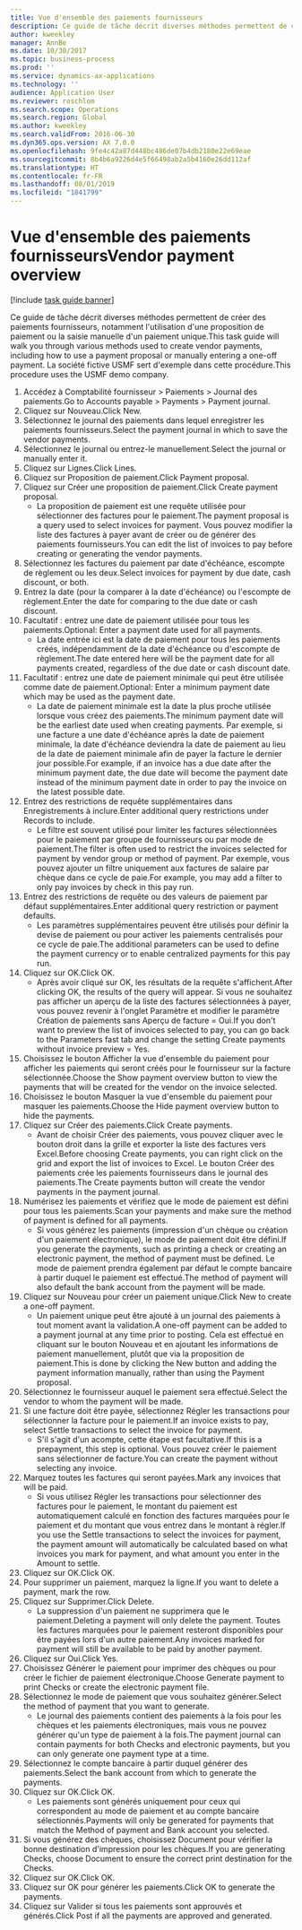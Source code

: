 ```yaml
---
title: Vue d'ensemble des paiements fournisseurs
description: Ce guide de tâche décrit diverses méthodes permettent de créer des paiements fournisseurs, notamment l'utilisation d'une proposition de paiement ou la saisie manuelle d'un paiement unique.
author: kweekley
manager: AnnBe
ms.date: 10/30/2017
ms.topic: business-process
ms.prod: ''
ms.service: dynamics-ax-applications
ms.technology: ''
audience: Application User
ms.reviewer: roschlom
ms.search.scope: Operations
ms.search.region: Global
ms.author: kweekley
ms.search.validFrom: 2016-06-30
ms.dyn365.ops.version: AX 7.0.0
ms.openlocfilehash: 9fe4c42a87d448bc486de07b4db2180e22e69eae
ms.sourcegitcommit: 8b4b6a9226d4e5f66498ab2a5b4160e26dd112af
ms.translationtype: HT
ms.contentlocale: fr-FR
ms.lasthandoff: 08/01/2019
ms.locfileid: "1841799"
---
```

# <a name="vendor-payment-overview"></a><span data-ttu-id="706f6-103">Vue d'ensemble des paiements fournisseurs</span><span class="sxs-lookup"><span data-stu-id="706f6-103">Vendor payment overview</span></span>

[!include [task guide banner](../../includes/task-guide-banner.md)]

<span data-ttu-id="706f6-104">Ce guide de tâche décrit diverses méthodes permettent de créer des paiements fournisseurs, notamment l'utilisation d'une proposition de paiement ou la saisie manuelle d'un paiement unique.</span><span class="sxs-lookup"><span data-stu-id="706f6-104">This task guide will walk you through various methods used to create vendor payments, including how to use a payment proposal or manually entering a one-off payment.</span></span> <span data-ttu-id="706f6-105">La société fictive USMF sert d'exemple dans cette procédure.</span><span class="sxs-lookup"><span data-stu-id="706f6-105">This procedure uses the USMF demo company.</span></span>

1. <span data-ttu-id="706f6-106">Accédez à Comptabilité fournisseur > Paiements > Journal des paiements.</span><span class="sxs-lookup"><span data-stu-id="706f6-106">Go to Accounts payable > Payments > Payment journal.</span></span>
2. <span data-ttu-id="706f6-107">Cliquez sur Nouveau.</span><span class="sxs-lookup"><span data-stu-id="706f6-107">Click New.</span></span>
3. <span data-ttu-id="706f6-108">Sélectionnez le journal des paiements dans lequel enregistrer les paiements fournisseurs.</span><span class="sxs-lookup"><span data-stu-id="706f6-108">Select the payment journal in which to save the vendor payments.</span></span> 
4. <span data-ttu-id="706f6-109">Sélectionnez le journal ou entrez-le manuellement.</span><span class="sxs-lookup"><span data-stu-id="706f6-109">Select the journal or manually enter it.</span></span>
5. <span data-ttu-id="706f6-110">Cliquez sur Lignes.</span><span class="sxs-lookup"><span data-stu-id="706f6-110">Click Lines.</span></span>
6. <span data-ttu-id="706f6-111">Cliquez sur Proposition de paiement.</span><span class="sxs-lookup"><span data-stu-id="706f6-111">Click Payment proposal.</span></span>
7. <span data-ttu-id="706f6-112">Cliquez sur Créer une proposition de paiement.</span><span class="sxs-lookup"><span data-stu-id="706f6-112">Click Create payment proposal.</span></span>
    * <span data-ttu-id="706f6-113">La proposition de paiement est une requête utilisée pour sélectionner des factures pour le paiement.</span><span class="sxs-lookup"><span data-stu-id="706f6-113">The payment proposal is a query used to select invoices for payment.</span></span> <span data-ttu-id="706f6-114">Vous pouvez modifier la liste des factures à payer avant de créer ou de générer des paiements fournisseurs.</span><span class="sxs-lookup"><span data-stu-id="706f6-114">You can edit the list of invoices to pay before creating or generating the vendor payments.</span></span>  
8. <span data-ttu-id="706f6-115">Sélectionnez les factures du paiement par date d'échéance, escompte de règlement ou les deux.</span><span class="sxs-lookup"><span data-stu-id="706f6-115">Select invoices for payment by due date, cash discount, or both.</span></span> 
9. <span data-ttu-id="706f6-116">Entrez la date (pour la comparer à la date d'échéance) ou l'escompte de règlement.</span><span class="sxs-lookup"><span data-stu-id="706f6-116">Enter the date for comparing to the due date or cash discount.</span></span> 
10. <span data-ttu-id="706f6-117">Facultatif : entrez une date de paiement utilisée pour tous les paiements.</span><span class="sxs-lookup"><span data-stu-id="706f6-117">Optional: Enter a payment date used for all payments.</span></span>
    * <span data-ttu-id="706f6-118">La date entrée ici est la date de paiement pour tous les paiements créés, indépendamment de la date d'échéance ou d'escompte de règlement.</span><span class="sxs-lookup"><span data-stu-id="706f6-118">The date entered here will be the payment date for all payments created, regardless of the due date or cash discount date.</span></span>  
11. <span data-ttu-id="706f6-119">Facultatif : entrez une date de paiement minimale qui peut être utilisée comme date de paiement.</span><span class="sxs-lookup"><span data-stu-id="706f6-119">Optional: Enter a minimum payment date which may be used as the payment date.</span></span>
    * <span data-ttu-id="706f6-120">La date de paiement minimale est la date la plus proche utilisée lorsque vous créez des paiements.</span><span class="sxs-lookup"><span data-stu-id="706f6-120">The minimum payment date will be the earliest date used when creating payments.</span></span> <span data-ttu-id="706f6-121">Par exemple, si une facture a une date d'échéance après la date de paiement minimale, la date d'échéance deviendra la date de paiement au lieu de la date de paiement minimale afin de payer la facture le dernier jour possible.</span><span class="sxs-lookup"><span data-stu-id="706f6-121">For example, if an invoice has a due date after the minimum payment date, the due date will become the payment date instead of the minimum payment date in order to pay the invoice on the latest possible date.</span></span>  
12. <span data-ttu-id="706f6-122">Entrez des restrictions de requête supplémentaires dans Enregistrements à inclure.</span><span class="sxs-lookup"><span data-stu-id="706f6-122">Enter additional query restrictions under Records to include.</span></span>
    * <span data-ttu-id="706f6-123">Le filtre est souvent utilisé pour limiter les factures sélectionnées pour le paiement par groupe de fournisseurs ou par mode de paiement.</span><span class="sxs-lookup"><span data-stu-id="706f6-123">The filter is often used to restrict the invoices selected for payment by vendor group or method of payment.</span></span> <span data-ttu-id="706f6-124">Par exemple, vous pouvez ajouter un filtre uniquement aux factures de salaire par chèque dans ce cycle de paie.</span><span class="sxs-lookup"><span data-stu-id="706f6-124">For example, you may add a filter to only pay invoices by check in this pay run.</span></span>  
13. <span data-ttu-id="706f6-125">Entrez des restrictions de requête ou des valeurs de paiement par défaut supplémentaires.</span><span class="sxs-lookup"><span data-stu-id="706f6-125">Enter additional query restriction or payment defaults.</span></span> 
    * <span data-ttu-id="706f6-126">Les paramètres supplémentaires peuvent être utilisés pour définir la devise de paiement ou pour activer les paiements centralisés pour ce cycle de paie.</span><span class="sxs-lookup"><span data-stu-id="706f6-126">The additional parameters can be used to define the payment currency or to enable centralized payments for this pay run.</span></span>  
14. <span data-ttu-id="706f6-127">Cliquez sur OK.</span><span class="sxs-lookup"><span data-stu-id="706f6-127">Click OK.</span></span>
    * <span data-ttu-id="706f6-128">Après avoir cliqué sur OK, les résultats de la requête s'affichent.</span><span class="sxs-lookup"><span data-stu-id="706f6-128">After clicking OK, the results of the query will appear.</span></span> <span data-ttu-id="706f6-129">Si vous ne souhaitez pas afficher un aperçu de la liste des factures sélectionnées à payer, vous pouvez revenir à l'onglet Paramètre et modifier le paramètre Création de paiements sans Aperçu de facture = Oui.</span><span class="sxs-lookup"><span data-stu-id="706f6-129">If you don't want to preview the list of invoices selected to pay, you can go back to the Parameters fast tab and change the setting Create payments without invoice preview = Yes.</span></span>  
15. <span data-ttu-id="706f6-130">Choisissez le bouton Afficher la vue d'ensemble du paiement pour afficher les paiements qui seront créés pour le fournisseur sur la facture sélectionnée.</span><span class="sxs-lookup"><span data-stu-id="706f6-130">Choose the Show payment overview button to view the payments that will be created for the vendor on the invoice selected.</span></span>
16. <span data-ttu-id="706f6-131">Choisissez le bouton Masquer la vue d'ensemble du paiement pour masquer les paiements.</span><span class="sxs-lookup"><span data-stu-id="706f6-131">Choose the Hide payment overview button to hide the payments.</span></span> 
17. <span data-ttu-id="706f6-132">Cliquez sur Créer des paiements.</span><span class="sxs-lookup"><span data-stu-id="706f6-132">Click Create payments.</span></span>
    * <span data-ttu-id="706f6-133">Avant de choisir Créer des paiements, vous pouvez cliquer avec le bouton droit dans la grille et exporter la liste des factures vers Excel.</span><span class="sxs-lookup"><span data-stu-id="706f6-133">Before choosing Create payments, you can right click on the grid and export the list of invoices to Excel.</span></span> <span data-ttu-id="706f6-134">Le bouton Créer des paiements crée les paiements fournisseurs dans le journal des paiements.</span><span class="sxs-lookup"><span data-stu-id="706f6-134">The Create payments button will create the vendor payments in the payment journal.</span></span>  
18. <span data-ttu-id="706f6-135">Numérisez les paiements et vérifiez que le mode de paiement est défini pour tous les paiements.</span><span class="sxs-lookup"><span data-stu-id="706f6-135">Scan your payments and make sure the method of payment is defined for all payments.</span></span> 
    * <span data-ttu-id="706f6-136">Si vous générez les paiements (impression d'un chèque ou création d'un paiement électronique), le mode de paiement doit être défini.</span><span class="sxs-lookup"><span data-stu-id="706f6-136">If you generate the payments, such as printing a check or creating an electronic payment, the method of payment must be defined.</span></span> <span data-ttu-id="706f6-137">Le mode de paiement prendra également par défaut le compte bancaire à partir duquel le paiement est effectué.</span><span class="sxs-lookup"><span data-stu-id="706f6-137">The method of payment will also default the bank account from the payment will be made.</span></span>  
19. <span data-ttu-id="706f6-138">Cliquez sur Nouveau pour créer un paiement unique.</span><span class="sxs-lookup"><span data-stu-id="706f6-138">Click New to create a one-off payment.</span></span>
    * <span data-ttu-id="706f6-139">Un paiement unique peut être ajouté à un journal des paiements à tout moment avant la validation.</span><span class="sxs-lookup"><span data-stu-id="706f6-139">A one-off payment can be added to a payment journal at any time prior to posting.</span></span> <span data-ttu-id="706f6-140">Cela est effectué en cliquant sur le bouton Nouveau et en ajoutant les informations de paiement manuellement, plutôt que via la proposition de paiement.</span><span class="sxs-lookup"><span data-stu-id="706f6-140">This is done by clicking the New button and adding the payment information manually, rather than using the Payment proposal.</span></span>  
20. <span data-ttu-id="706f6-141">Sélectionnez le fournisseur auquel le paiement sera effectué.</span><span class="sxs-lookup"><span data-stu-id="706f6-141">Select the vendor to whom the payment will be made.</span></span>
21. <span data-ttu-id="706f6-142">Si une facture doit être payée, sélectionnez Régler les transactions pour sélectionner la facture pour le paiement.</span><span class="sxs-lookup"><span data-stu-id="706f6-142">If an invoice exists to pay, select Settle transactions to select the invoice for payment.</span></span>
    * <span data-ttu-id="706f6-143">S'il s'agit d'un acompte, cette étape est facultative.</span><span class="sxs-lookup"><span data-stu-id="706f6-143">If this is a prepayment, this step is optional.</span></span> <span data-ttu-id="706f6-144">Vous pouvez créer le paiement sans sélectionner de facture.</span><span class="sxs-lookup"><span data-stu-id="706f6-144">You can create the payment without selecting any invoice.</span></span>  
22. <span data-ttu-id="706f6-145">Marquez toutes les factures qui seront payées.</span><span class="sxs-lookup"><span data-stu-id="706f6-145">Mark any invoices that will be paid.</span></span>
    * <span data-ttu-id="706f6-146">Si vous utilisez Régler les transactions pour sélectionner des factures pour le paiement, le montant du paiement est automatiquement calculé en fonction des factures marquées pour le paiement et du montant que vous entrez dans le montant à régler.</span><span class="sxs-lookup"><span data-stu-id="706f6-146">If you use the Settle transactions to select the invoices for payment, the payment amount will automatically be calculated based on what invoices you mark for payment, and what amount you enter in the Amount to settle.</span></span>  
23. <span data-ttu-id="706f6-147">Cliquez sur OK.</span><span class="sxs-lookup"><span data-stu-id="706f6-147">Click OK.</span></span>
24. <span data-ttu-id="706f6-148">Pour supprimer un paiement, marquez la ligne.</span><span class="sxs-lookup"><span data-stu-id="706f6-148">If you want to delete a payment, mark the row.</span></span>
25. <span data-ttu-id="706f6-149">Cliquez sur Supprimer.</span><span class="sxs-lookup"><span data-stu-id="706f6-149">Click Delete.</span></span>
    * <span data-ttu-id="706f6-150">La suppression d'un paiement ne supprimera que le paiement.</span><span class="sxs-lookup"><span data-stu-id="706f6-150">Deleting a payment will only delete the payment.</span></span> <span data-ttu-id="706f6-151">Toutes les factures marquées pour le paiement resteront disponibles pour être payées lors d'un autre paiement.</span><span class="sxs-lookup"><span data-stu-id="706f6-151">Any invoices marked for payment will still be available to be paid by another payment.</span></span>  
26. <span data-ttu-id="706f6-152">Cliquez sur Oui.</span><span class="sxs-lookup"><span data-stu-id="706f6-152">Click Yes.</span></span>
27. <span data-ttu-id="706f6-153">Choisissez Générer le paiement pour imprimer des chèques ou pour créer le fichier de paiement électronique.</span><span class="sxs-lookup"><span data-stu-id="706f6-153">Choose Generate payment to print Checks or create the electronic payment file.</span></span>
28. <span data-ttu-id="706f6-154">Sélectionnez le mode de paiement que vous souhaitez générer.</span><span class="sxs-lookup"><span data-stu-id="706f6-154">Select the method of payment that you want to generate.</span></span>
    * <span data-ttu-id="706f6-155">Le journal des paiements contient des paiements à la fois pour les chèques et les paiements électroniques, mais vous ne pouvez générer qu'un type de paiement à la fois.</span><span class="sxs-lookup"><span data-stu-id="706f6-155">The payment journal can contain payments for both Checks and electronic payments, but you can only generate one payment type at a time.</span></span>  
29. <span data-ttu-id="706f6-156">Sélectionnez le compte bancaire à partir duquel générer des paiements.</span><span class="sxs-lookup"><span data-stu-id="706f6-156">Select the bank account from which to generate the payments.</span></span>
30. <span data-ttu-id="706f6-157">Cliquez sur OK.</span><span class="sxs-lookup"><span data-stu-id="706f6-157">Click OK.</span></span>
    * <span data-ttu-id="706f6-158">Les paiements sont générés uniquement pour ceux qui correspondent au mode de paiement et au compte bancaire sélectionnés.</span><span class="sxs-lookup"><span data-stu-id="706f6-158">Payments will only be generated for payments that match the Method of payment and Bank account you selected.</span></span>  
31. <span data-ttu-id="706f6-159">Si vous générez des chèques, choisissez Document pour vérifier la bonne destination d'impression pour les chèques.</span><span class="sxs-lookup"><span data-stu-id="706f6-159">If you are generating Checks, choose Document to ensure the correct print destination for the Checks.</span></span>
32. <span data-ttu-id="706f6-160">Cliquez sur OK.</span><span class="sxs-lookup"><span data-stu-id="706f6-160">Click OK.</span></span>
33. <span data-ttu-id="706f6-161">Cliquez sur OK pour générer les paiements.</span><span class="sxs-lookup"><span data-stu-id="706f6-161">Click OK to generate the payments.</span></span>
34. <span data-ttu-id="706f6-162">Cliquez sur Valider si tous les paiements sont approuvés et générés.</span><span class="sxs-lookup"><span data-stu-id="706f6-162">Click Post if all the payments are approved and generated.</span></span> 

